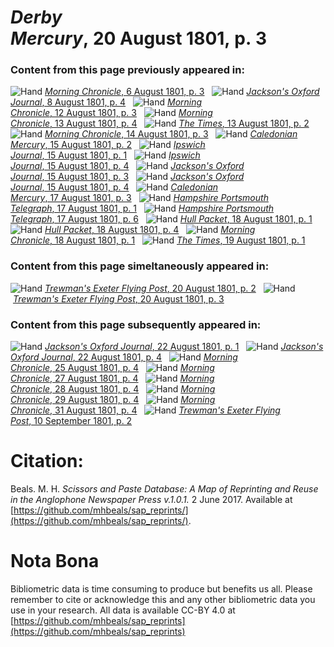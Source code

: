# *Derby Mercury*, 20 August 1801, p. 3  
  
### Content from this page previously appeared in:  
![Hand](http://scissorsandpaste.net/wp-content/uploads/2017/06/smallhandpointer.png) [*Morning Chronicle*, 6 August 1801, p. 3](https://mhbeals.github.io/sap_html/Morning-Chronicle/Morning-Chronicle-6-August-1801-p-3)  
![Hand](http://scissorsandpaste.net/wp-content/uploads/2017/06/smallhandpointer.png) [*Jackson's Oxford Journal*, 8 August 1801, p. 4](https://mhbeals.github.io/sap_html/Jackson's-Oxford-Journal/Jackson's-Oxford-Journal-8-August-1801-p-4)  
![Hand](http://scissorsandpaste.net/wp-content/uploads/2017/06/smallhandpointer.png) [*Morning Chronicle*, 12 August 1801, p. 3](https://mhbeals.github.io/sap_html/Morning-Chronicle/Morning-Chronicle-12-August-1801-p-3)  
![Hand](http://scissorsandpaste.net/wp-content/uploads/2017/06/smallhandpointer.png) [*Morning Chronicle*, 13 August 1801, p. 4](https://mhbeals.github.io/sap_html/Morning-Chronicle/Morning-Chronicle-13-August-1801-p-4)  
![Hand](http://scissorsandpaste.net/wp-content/uploads/2017/06/smallhandpointer.png) [*The Times*, 13 August 1801, p. 2](https://mhbeals.github.io/sap_html/The-Times/The-Times-13-August-1801-p-2)  
![Hand](http://scissorsandpaste.net/wp-content/uploads/2017/06/smallhandpointer.png) [*Morning Chronicle*, 14 August 1801, p. 3](https://mhbeals.github.io/sap_html/Morning-Chronicle/Morning-Chronicle-14-August-1801-p-3)  
![Hand](http://scissorsandpaste.net/wp-content/uploads/2017/06/smallhandpointer.png) [*Caledonian Mercury*, 15 August 1801, p. 2](https://mhbeals.github.io/sap_html/Caledonian-Mercury/Caledonian-Mercury-15-August-1801-p-2)  
![Hand](http://scissorsandpaste.net/wp-content/uploads/2017/06/smallhandpointer.png) [*Ipswich Journal*, 15 August 1801, p. 1](https://mhbeals.github.io/sap_html/Ipswich-Journal/Ipswich-Journal-15-August-1801-p-1)  
![Hand](http://scissorsandpaste.net/wp-content/uploads/2017/06/smallhandpointer.png) [*Ipswich Journal*, 15 August 1801, p. 4](https://mhbeals.github.io/sap_html/Ipswich-Journal/Ipswich-Journal-15-August-1801-p-4)  
![Hand](http://scissorsandpaste.net/wp-content/uploads/2017/06/smallhandpointer.png) [*Jackson's Oxford Journal*, 15 August 1801, p. 3](https://mhbeals.github.io/sap_html/Jackson's-Oxford-Journal/Jackson's-Oxford-Journal-15-August-1801-p-3)  
![Hand](http://scissorsandpaste.net/wp-content/uploads/2017/06/smallhandpointer.png) [*Jackson's Oxford Journal*, 15 August 1801, p. 4](https://mhbeals.github.io/sap_html/Jackson's-Oxford-Journal/Jackson's-Oxford-Journal-15-August-1801-p-4)  
![Hand](http://scissorsandpaste.net/wp-content/uploads/2017/06/smallhandpointer.png) [*Caledonian Mercury*, 17 August 1801, p. 3](https://mhbeals.github.io/sap_html/Caledonian-Mercury/Caledonian-Mercury-17-August-1801-p-3)  
![Hand](http://scissorsandpaste.net/wp-content/uploads/2017/06/smallhandpointer.png) [*Hampshire Portsmouth Telegraph*, 17 August 1801, p. 1](https://mhbeals.github.io/sap_html/Hampshire-Portsmouth-Telegraph/Hampshire-Portsmouth-Telegraph-17-August-1801-p-1)  
![Hand](http://scissorsandpaste.net/wp-content/uploads/2017/06/smallhandpointer.png) [*Hampshire Portsmouth Telegraph*, 17 August 1801, p. 6](https://mhbeals.github.io/sap_html/Hampshire-Portsmouth-Telegraph/Hampshire-Portsmouth-Telegraph-17-August-1801-p-6)  
![Hand](http://scissorsandpaste.net/wp-content/uploads/2017/06/smallhandpointer.png) [*Hull Packet*, 18 August 1801, p. 1](https://mhbeals.github.io/sap_html/Hull-Packet/Hull-Packet-18-August-1801-p-1)  
![Hand](http://scissorsandpaste.net/wp-content/uploads/2017/06/smallhandpointer.png) [*Hull Packet*, 18 August 1801, p. 4](https://mhbeals.github.io/sap_html/Hull-Packet/Hull-Packet-18-August-1801-p-4)  
![Hand](http://scissorsandpaste.net/wp-content/uploads/2017/06/smallhandpointer.png) [*Morning Chronicle*, 18 August 1801, p. 1](https://mhbeals.github.io/sap_html/Morning-Chronicle/Morning-Chronicle-18-August-1801-p-1)  
![Hand](http://scissorsandpaste.net/wp-content/uploads/2017/06/smallhandpointer.png) [*The Times*, 19 August 1801, p. 1](https://mhbeals.github.io/sap_html/The-Times/The-Times-19-August-1801-p-1)  
  
### Content from this page simeltaneously appeared in:  
![Hand](http://scissorsandpaste.net/wp-content/uploads/2017/06/smallhandpointer.png) [*Trewman's Exeter Flying Post*, 20 August 1801, p. 2](https://mhbeals.github.io/sap_html/Trewman's-Exeter-Flying-Post/Trewman's-Exeter-Flying-Post-20-August-1801-p-2)  
![Hand](http://scissorsandpaste.net/wp-content/uploads/2017/06/smallhandpointer.png) [*Trewman's Exeter Flying Post*, 20 August 1801, p. 3](https://mhbeals.github.io/sap_html/Trewman's-Exeter-Flying-Post/Trewman's-Exeter-Flying-Post-20-August-1801-p-3)  
  
### Content from this page subsequently appeared in:  
![Hand](http://scissorsandpaste.net/wp-content/uploads/2017/06/smallhandpointer.png) [*Jackson's Oxford Journal*, 22 August 1801, p. 1](https://mhbeals.github.io/sap_html/Jackson's-Oxford-Journal/Jackson's-Oxford-Journal-22-August-1801-p-1)  
![Hand](http://scissorsandpaste.net/wp-content/uploads/2017/06/smallhandpointer.png) [*Jackson's Oxford Journal*, 22 August 1801, p. 4](https://mhbeals.github.io/sap_html/Jackson's-Oxford-Journal/Jackson's-Oxford-Journal-22-August-1801-p-4)  
![Hand](http://scissorsandpaste.net/wp-content/uploads/2017/06/smallhandpointer.png) [*Morning Chronicle*, 25 August 1801, p. 4](https://mhbeals.github.io/sap_html/Morning-Chronicle/Morning-Chronicle-25-August-1801-p-4)  
![Hand](http://scissorsandpaste.net/wp-content/uploads/2017/06/smallhandpointer.png) [*Morning Chronicle*, 27 August 1801, p. 4](https://mhbeals.github.io/sap_html/Morning-Chronicle/Morning-Chronicle-27-August-1801-p-4)  
![Hand](http://scissorsandpaste.net/wp-content/uploads/2017/06/smallhandpointer.png) [*Morning Chronicle*, 28 August 1801, p. 4](https://mhbeals.github.io/sap_html/Morning-Chronicle/Morning-Chronicle-28-August-1801-p-4)  
![Hand](http://scissorsandpaste.net/wp-content/uploads/2017/06/smallhandpointer.png) [*Morning Chronicle*, 29 August 1801, p. 4](https://mhbeals.github.io/sap_html/Morning-Chronicle/Morning-Chronicle-29-August-1801-p-4)  
![Hand](http://scissorsandpaste.net/wp-content/uploads/2017/06/smallhandpointer.png) [*Morning Chronicle*, 31 August 1801, p. 4](https://mhbeals.github.io/sap_html/Morning-Chronicle/Morning-Chronicle-31-August-1801-p-4)  
![Hand](http://scissorsandpaste.net/wp-content/uploads/2017/06/smallhandpointer.png) [*Trewman's Exeter Flying Post*, 10 September 1801, p. 2](https://mhbeals.github.io/sap_html/Trewman's-Exeter-Flying-Post/Trewman's-Exeter-Flying-Post-10-September-1801-p-2)  


# Citation: 

Beals. M. H. *Scissors and Paste Database: A Map of Reprinting and Reuse in the Anglophone Newspaper Press v.1.0.1.* 2 June 2017. Available at [https://github.com/mhbeals/sap_reprints/](https://github.com/mhbeals/sap_reprints/). 

# Nota Bona

Bibliometric data is time consuming to produce but benefits us all. Please remember to cite or acknowledge this and any other bibliometric data you use in your research. All data is available CC-BY 4.0 at [https://github.com/mhbeals/sap_reprints](https://github.com/mhbeals/sap_reprints)